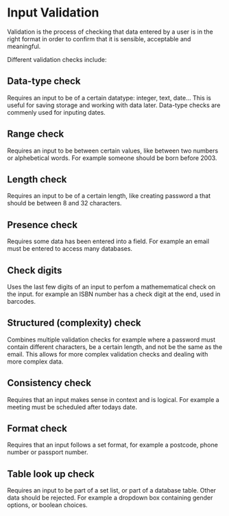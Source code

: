 # Input Validation
Validation is the process of checking that data entered by a user is in the right format in order to confirm that it is sensible, acceptable and meaningful.

Different validation checks include:

## Data-type check
Requires an input to be of a certain datatype: integer, text, date... This is useful for saving storage and working with data later. Data-type checks are commenly used for inputing dates.

## Range check
Requires an input to be between certain values, like between two numbers or alphebetical words. For example someone should be born before 2003.

## Length check
Requires an input to be of a certain length, like creating password a that should be between 8 and 32 characters. 

## Presence check
Requires some data has been entered into a field. For example an email must be entered to access many databases.

## Check digits
Uses the last few digits of an input to perfom a mathemematical check on the input. for example an ISBN number has a check digit at the end, used in barcodes.

## Structured (complexity) check
Combines multiple validation checks for example where a password must contain different characters, be a certain length, and not be the same as the email. This allows for more complex validation checks and dealing with more complex data.

## Consistency check
Requires that an input makes sense in context and is logical. For example a meeting must be scheduled after todays date.

## Format check
Requires that an input follows a set format, for example a postcode, phone number or passport number.

## Table look up check
Requires an input to be part of a set list, or part of a database table. Other data should be rejected. For example a dropdown box containing gender options, or boolean choices.
